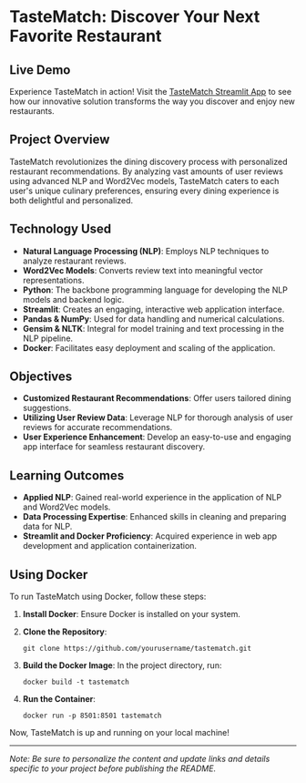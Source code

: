 # TasteMatch: Discover Your Next Favorite Restaurant

## Live Demo
Experience TasteMatch in action! Visit the [TasteMatch Streamlit App](https://tastematch.streamlit.app/) to see how our innovative solution transforms the way you discover and enjoy new restaurants.

## Project Overview
TasteMatch revolutionizes the dining discovery process with personalized restaurant recommendations. By analyzing vast amounts of user reviews using advanced NLP and Word2Vec models, TasteMatch caters to each user's unique culinary preferences, ensuring every dining experience is both delightful and personalized.

## Technology Used
- **Natural Language Processing (NLP)**: Employs NLP techniques to analyze restaurant reviews.
- **Word2Vec Models**: Converts review text into meaningful vector representations.
- **Python**: The backbone programming language for developing the NLP models and backend logic.
- **Streamlit**: Creates an engaging, interactive web application interface.
- **Pandas & NumPy**: Used for data handling and numerical calculations.
- **Gensim & NLTK**: Integral for model training and text processing in the NLP pipeline.
- **Docker**: Facilitates easy deployment and scaling of the application.

## Objectives
- **Customized Restaurant Recommendations**: Offer users tailored dining suggestions.
- **Utilizing User Review Data**: Leverage NLP for thorough analysis of user reviews for accurate recommendations.
- **User Experience Enhancement**: Develop an easy-to-use and engaging app interface for seamless restaurant discovery.

## Learning Outcomes
- **Applied NLP**: Gained real-world experience in the application of NLP and Word2Vec models.
- **Data Processing Expertise**: Enhanced skills in cleaning and preparing data for NLP.
- **Streamlit and Docker Proficiency**: Acquired experience in web app development and application containerization.

## Using Docker
To run TasteMatch using Docker, follow these steps:

1. **Install Docker**: Ensure Docker is installed on your system.

2. **Clone the Repository**:
   ```
   git clone https://github.com/yourusername/tastematch.git
   ```

3. **Build the Docker Image**:
   In the project directory, run:
   ```
   docker build -t tastematch
   ```

4. **Run the Container**:
   ```
   docker run -p 8501:8501 tastematch
   ```

Now, TasteMatch is up and running on your local machine!

---

*Note: Be sure to personalize the content and update links and details specific to your project before publishing the README.*
